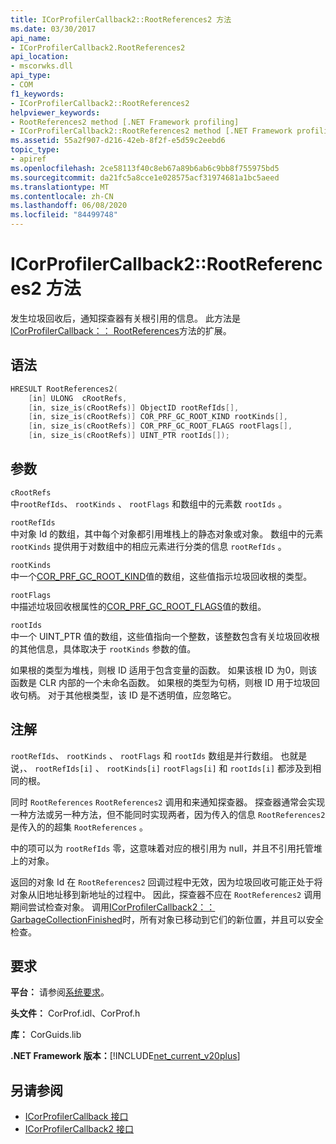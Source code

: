 ```yaml
---
title: ICorProfilerCallback2::RootReferences2 方法
ms.date: 03/30/2017
api_name:
- ICorProfilerCallback2.RootReferences2
api_location:
- mscorwks.dll
api_type:
- COM
f1_keywords:
- ICorProfilerCallback2::RootReferences2
helpviewer_keywords:
- RootReferences2 method [.NET Framework profiling]
- ICorProfilerCallback2::RootReferences2 method [.NET Framework profiling]
ms.assetid: 55a2f907-d216-42eb-8f2f-e5d59c2eebd6
topic_type:
- apiref
ms.openlocfilehash: 2ce58113f40c8eb67a89b6ab6c9bb8f755975bd5
ms.sourcegitcommit: da21fc5a8cce1e028575acf31974681a1bc5aeed
ms.translationtype: MT
ms.contentlocale: zh-CN
ms.lasthandoff: 06/08/2020
ms.locfileid: "84499748"
---
```

# <a name="icorprofilercallback2rootreferences2-method"></a>ICorProfilerCallback2::RootReferences2 方法
发生垃圾回收后，通知探查器有关根引用的信息。 此方法是[ICorProfilerCallback：： RootReferences](icorprofilercallback-rootreferences-method.md)方法的扩展。  
  
## <a name="syntax"></a>语法  
  
```cpp  
HRESULT RootReferences2(  
    [in] ULONG  cRootRefs,  
    [in, size_is(cRootRefs)] ObjectID rootRefIds[],  
    [in, size_is(cRootRefs)] COR_PRF_GC_ROOT_KIND rootKinds[],  
    [in, size_is(cRootRefs)] COR_PRF_GC_ROOT_FLAGS rootFlags[],  
    [in, size_is(cRootRefs)] UINT_PTR rootIds[]);  
```  
  
## <a name="parameters"></a>参数  
 `cRootRefs`  
 中`rootRefIds`、 `rootKinds` 、 `rootFlags` 和数组中的元素数 `rootIds` 。  
  
 `rootRefIds`  
 中对象 Id 的数组，其中每个对象都引用堆栈上的静态对象或对象。 数组中的元素 `rootKinds` 提供用于对数组中的相应元素进行分类的信息 `rootRefIds` 。  
  
 `rootKinds`  
 中一个[COR_PRF_GC_ROOT_KIND](cor-prf-gc-root-kind-enumeration.md)值的数组，这些值指示垃圾回收根的类型。  
  
 `rootFlags`  
 中描述垃圾回收根属性的[COR_PRF_GC_ROOT_FLAGS](cor-prf-gc-root-flags-enumeration.md)值的数组。  
  
 `rootIds`  
 中一个 UINT_PTR 值的数组，这些值指向一个整数，该整数包含有关垃圾回收根的其他信息，具体取决于 `rootKinds` 参数的值。  
  
 如果根的类型为堆栈，则根 ID 适用于包含变量的函数。 如果该根 ID 为0，则该函数是 CLR 内部的一个未命名函数。 如果根的类型为句柄，则根 ID 用于垃圾回收句柄。 对于其他根类型，该 ID 是不透明值，应忽略它。  
  
## <a name="remarks"></a>注解  
 `rootRefIds`、 `rootKinds` 、 `rootFlags` 和 `rootIds` 数组是并行数组。 也就是说，、 `rootRefIds[i]` 、 `rootKinds[i]` `rootFlags[i]` 和 `rootIds[i]` 都涉及到相同的根。  
  
 同时 `RootReferences` `RootReferences2` 调用和来通知探查器。 探查器通常会实现一种方法或另一种方法，但不能同时实现两者，因为传入的信息 `RootReferences2` 是传入的的超集 `RootReferences` 。  
  
 中的项可以为 `rootRefIds` 零，这意味着对应的根引用为 null，并且不引用托管堆上的对象。  
  
 返回的对象 Id 在 `RootReferences2` 回调过程中无效，因为垃圾回收可能正处于将对象从旧地址移到新地址的过程中。 因此，探查器不应在 `RootReferences2` 调用期间尝试检查对象。 调用[ICorProfilerCallback2：： GarbageCollectionFinished](icorprofilercallback2-garbagecollectionfinished-method.md)时，所有对象已移动到它们的新位置，并且可以安全检查。  
  
## <a name="requirements"></a>要求  
 **平台：** 请参阅[系统要求](../../get-started/system-requirements.md)。  
  
 **头文件：** CorProf.idl、CorProf.h  
  
 **库：** CorGuids.lib  
  
 **.NET Framework 版本：**[!INCLUDE[net_current_v20plus](../../../../includes/net-current-v20plus-md.md)]  
  
## <a name="see-also"></a>另请参阅

- [ICorProfilerCallback 接口](icorprofilercallback-interface.md)
- [ICorProfilerCallback2 接口](icorprofilercallback2-interface.md)
